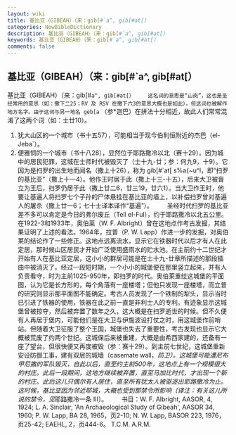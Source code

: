 ```yaml
---
layout: wiki
title: 基比亚（GIBEAH）（来：gib[#`a^, gib[#at[）
categories: NewBibleDictionary
description: 基比亚（GIBEAH）（来：gib[#`a^, gib[#at[）
keywords: 基比亚（GIBEAH）（来：gib[#`a^, gib[#at[）
comments: false
---
```


## 基比亚（GIBEAH）（来：gib[#`a^, gib[#at[）



基比亚（GIBEAH）（来：gib[#`a^, gib[#at[）
　　这名词的意思是“山岗”，这也是圣经常用的意思（如：撒下二25；RV 及 RSV 在撒下六3的意思大概也是如此），但这词也被解作地方名字。由于这词与另一地名 geb[a` （参*迦巴）在拼法十分相近，故此人们常常混淆了这两个词（如：士廿10）。
1. 犹大山区的一个城市（书十五57），可能相当于现今伯利恒附近的杰巴（el-Jeba`）。
2. 便雅悯的一个城市（书十八28），显然位于耶路撒冷以北（赛十29）。因为城中的居民犯罪，这城在士师时代被毁灭了（士十九-廿；参：何九9，十9）。它因为是扫罗的出生地而闻名（撒上十26），称为 gib[#`at[ s%a{~u^l，即“扫罗的基比亚”（撒上十一4）。他作王时居于此（撒上十三-十五），后来大卫被膏立为王后，扫罗仍居于此（撒上廿二6，廿三19，廿六1）。当大卫作王时，他要让基遍人将扫罗七个子孙的尸体悬挂在基比亚的墙上，以补偿扫罗曾对基遍人的屠杀（撒上廿一6；七十士译本译作“基遍”）。
　　圣经时代扫罗的基比亚差不多可以肯定是今日的弗尔废丘（Tell el-Ful），约于耶路撒冷以北五公里。在1922-3和1933年，奥伯莱（W. F. Albright）曾在这地点作考古发掘，其结果证明了上述的看法。1964年，拉普（P. W. Lapp）作进一步的发掘，对奥伯莱的结论作了一些修正。这地点远离流水，显示它在铁器时代以后才有人在此定居，那时候山区居民才开始广泛使用盛雨水的贮水池。在主前约十二世纪才开始有人在基比亚定居，这小小的群居可能是在士十九-廿章所描述的那段插曲中被消灭了。经过一段短时期，一个小小的城堡便在那里竖立起来，并有人负责看守，时为主前1025-950年，即扫罗的时代。奥伯莱重绘这城堡的平面图，认为它是长方形的，每个角落有一座楼塔；但他只发现一座楼塔，而立普的研究则显示那平面图不能确定。考古人员发现了一个铁制的犁头，显示当时已引进了铁器的使用，铁器在此之前一直是非利士人的专利。有迹象显示这城堡曾被掠夺，然后被弃置了数年之久，这大概是在扫罗逝世的时候。但不久便有人再居于堡内，可能他们是在大卫与伊施波设打仗之时，用这城堡作前哨站。但随着大卫征服了整个王国，城堡也失去了重要性，考古发现也显示它大概被荒废了约两个世纪。这城保后来被重建，大概是由希西家建的，还备有一座了望台，但很快便又再度被毁（参：赛十29）。到主前七世纪，这城堡重新安设防御工事，建有双层的城墙（casemate wall，*防卫）。这城堡可能遭尼布甲尼撒的军队毁灭，自此以后，直至约主前500年，这地点上有一个规模很大的村庄。此后一段期间，这地方继续被弃置，直至马加比时代，才出现一个新的村庄。此后这儿只偶尔有人居住，直至所有犹太人被驱逐出耶路撒冷为止。这时候，基比亚因为邻近耶城，大概也受到那禁令所影响〔译注：有关这儿所说的禁令，见*耶路撒冷一条 III〕。
　　书目：W. F. Albright, AASOR, 4, 1924; L. A. Sinclair, 'An
Archaeological Study of Gibeah', AASOR
34, 1960; P. W. Lapp, BA 28, 1965，页2-10; N. W. Lapp, BASOR 223, 1976，页25-42; EAEHL, 2，页444-6。
T.C.M.
A.R.M.




